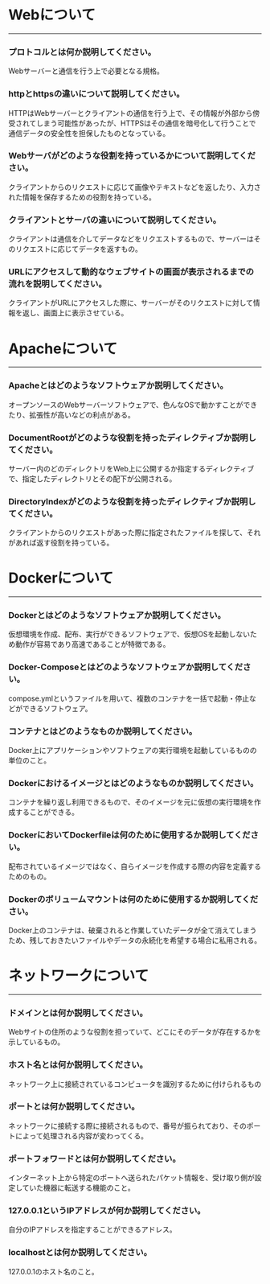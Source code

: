 # Webについて
---
### プロトコルとは何か説明してください。

Webサーバーと通信を行う上で必要となる規格。

### httpとhttpsの違いについて説明してください。
HTTPはWebサーバーとクライアントの通信を行う上で、その情報が外部から傍受されてしまう可能性があったが、HTTPSはその通信を暗号化して行うことで通信データの安全性を担保したものとなっている。


### Webサーバがどのような役割を持っているかについて説明してください。

クライアントからのリクエストに応じて画像やテキストなどを返したり、入力された情報を保存するための役割を持っている。

### クライアントとサーバの違いについて説明してください。

クライアントは通信を介してデータなどをリクエストするもので、サーバーはそのリクエストに応じてデータを返すもの。

### URLにアクセスして動的なウェブサイトの画面が表示されるまでの流れを説明してください。

クライアントがURLにアクセスした際に、サーバーがそのリクエストに対して情報を返し、画面上に表示させている。


# Apacheについて
---
### Apacheとはどのようなソフトウェアか説明してください。

オープンソースのWebサーバーソフトウェアで、色んなOSで動かすことができたり、拡張性が高いなどの利点がある。

### DocumentRootがどのような役割を持ったディレクティブか説明してください。

サーバー内のどのディレクトリをWeb上に公開するか指定するディレクティブで、指定したディレクトリとその配下が公開される。

### DirectoryIndexがどのような役割を持ったディレクティブか説明してください。

クライアントからのリクエストがあった際に指定されたファイルを探して、それがあれば返す役割を持っている。


# Dockerについて
---
### Dockerとはどのようなソフトウェアか説明してください。

仮想環境を作成、配布、実行ができるソフトウェアで、仮想OSを起動しないため動作が容易であり高速であることが特徴である。

### Docker-Composeとはどのようなソフトウェアか説明してください。

compose.ymlというファイルを用いて、複数のコンテナを一括で起動・停止などができるソフトウェア。

### コンテナとはどのようなものか説明してください。

Docker上にアプリケーションやソフトウェアの実行環境を起動しているものの単位のこと。

### Dockerにおけるイメージとはどのようなものか説明してください。

コンテナを繰り返し利用できるもので、そのイメージを元に仮想の実行環境を作成することができる。

### DockerにおいてDockerfileは何のために使用するか説明してください。

配布されているイメージではなく、自らイメージを作成する際の内容を定義するためのもの。

### Dockerのボリュームマウントは何のために使用するか説明してください。

Docker上のコンテナは、破棄されると作業していたデータが全て消えてしまうため、残しておきたいファイルやデータの永続化を希望する場合に私用される。


# ネットワークについて
---
### ドメインとは何か説明してください。

Webサイトの住所のような役割を担っていて、どこにそのデータが存在するかを示しているもの。

### ホスト名とは何か説明してください。

ネットワーク上に接続されているコンピュータを識別するために付けられるもの

### ポートとは何か説明してください。

ネットワークに接続する際に接続されるもので、番号が振られており、そのポートによって処理される内容が変わってくる。

### ポートフォワードとは何か説明してください。

インターネット上から特定のポートへ送られたパケット情報を、受け取り側が設定していた機器に転送する機能のこと。

### 127.0.0.1というIPアドレスが何か説明してください。

自分のIPアドレスを指定することができるアドレス。

### localhostとは何か説明してください。

127.0.0.1のホスト名のこと。


